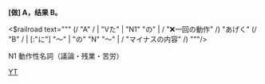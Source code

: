 
**[做] A，结果 B。**

<$railroad text="""
(/ "A" / | "Vた" | "N1" "の" | / "❌一回の動作" /) "あげく" (/ "B" / | [:"に"] "〜" | "の" "N" "〜" | / "マイナスの内容" /)
"""/>

N1 動作性名詞（議論・残業・苦労）

[YT](https://www.youtube.com/watch?v=0TbPGbvdOnk&list=PLynCeSdpMqxD6LeS82vp39kQP8mw_JxlY&index=1)
